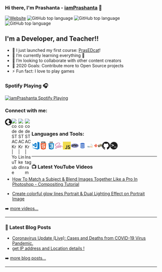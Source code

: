 ### Hi there, I'm Prashanta - [iamPrashanta][githublink] 👋

[![Website](https://img.shields.io/website?url=http%3A%2F%2Fworkwithpras.000webhostapp.com%2F)](https://workwithpras.com)
![GitHub top language](https://img.shields.io/github/languages/top/iamPrashanta/pras-todos?color=EFD81D&logo=javascript)
![GitHub top language](https://img.shields.io/github/languages/top/iamPrashanta/CRUD-php-login-logout?color=6E7BAE&label=PHP&logo=php)
![GitHub top language](https://img.shields.io/github/languages/top/iamPrashanta/CSS?color=2758E5&label=CSS&logo=css)


## I'm a Developer, and Teacher!!

- 🔭 I just launched my first course: [PrasEDcat][ytchannel]!
- 🌱 I’m currently learning everything 🤣
- 👯 I’m looking to collaborate with other content creators
- 🥅 2020 Goals: Contribute more to Open Source projects
- ⚡ Fun fact: I love to play games

### Spotify Playing 🎧

[<img src="https://now-playing-profile-gilt.vercel.app/api/spotify-playing" alt="iamPrashanta Spotify Playing" width="350" />](https://open.spotify.com/user/96d3ag6jjnm8pfba9dspayb4z)

### Connect with me:

[<img align="left" alt="codeSTACKr.com" width="22px" src="https://raw.githubusercontent.com/iconic/open-iconic/master/svg/globe.svg" />][website]
[<img align="left" alt="codeSTACKr | YouTube" width="22px" src="https://cdn.jsdelivr.net/npm/simple-icons@v3/icons/youtube.svg" />][ytchannel]
[<img align="left" alt="codeSTACKr | LinkedIn" width="22px" src="https://cdn.jsdelivr.net/npm/simple-icons@v3/icons/linkedin.svg" />][linkedin]
[<img align="left" alt="codeSTACKr | Instagram" width="22px" src="https://cdn.jsdelivr.net/npm/simple-icons@v3/icons/instagram.svg" />][instagram]

<br />

### Languages and Tools:

[<img align="left" alt="Visual Studio Code" width="26px" src="https://raw.githubusercontent.com/github/explore/80688e429a7d4ef2fca1e82350fe8e3517d3494d/topics/visual-studio-code/visual-studio-code.png" />][htmlplaylist]
[<img align="left" alt="HTML5" width="26px" src="https://raw.githubusercontent.com/github/explore/80688e429a7d4ef2fca1e82350fe8e3517d3494d/topics/html/html.png" />][htmlplaylist]
[<img align="left" alt="CSS3" width="26px" src="https://raw.githubusercontent.com/github/explore/80688e429a7d4ef2fca1e82350fe8e3517d3494d/topics/css/css.png" />][cssplaylist]
[<img align="left" alt="Sass" width="26px" src="https://raw.githubusercontent.com/github/explore/80688e429a7d4ef2fca1e82350fe8e3517d3494d/topics/sass/sass.png" />][cssplaylist]
[<img align="left" alt="JavaScript" width="26px" src="https://raw.githubusercontent.com/github/explore/80688e429a7d4ef2fca1e82350fe8e3517d3494d/topics/javascript/javascript.png" />][jsplaylist]
[<img align="left" alt="JavaScript" width="26px" src="https://raw.githubusercontent.com/github/explore/80688e429a7d4ef2fca1e82350fe8e3517d3494d/topics/php/php.png" />][jsplaylist]

[<img align="left" alt="SQL" width="26px" src="https://raw.githubusercontent.com/github/explore/80688e429a7d4ef2fca1e82350fe8e3517d3494d/topics/sql/sql.png" />][htmlplaylist]
[<img align="left" alt="MySQL" width="26px" src="https://raw.githubusercontent.com/github/explore/80688e429a7d4ef2fca1e82350fe8e3517d3494d/topics/mysql/mysql.png" />][htmlplaylist]

[<img align="left" alt="Git" width="26px" src="https://raw.githubusercontent.com/github/explore/80688e429a7d4ef2fca1e82350fe8e3517d3494d/topics/git/git.png" />][htmlplaylist]
[<img align="left" alt="GitHub" width="26px" src="https://raw.githubusercontent.com/github/explore/78df643247d429f6cc873026c0622819ad797942/topics/github/github.png" />][htmlplaylist]
[<img align="left" alt="Terminal" width="26px" src="https://raw.githubusercontent.com/github/explore/80688e429a7d4ef2fca1e82350fe8e3517d3494d/topics/terminal/terminal.png" />][htmlplaylist]

<br />
<br />

---

### 📺 Latest YouTube Videos

<!-- YOUTUBE:START -->
- [How To Match a Subject & Blend Images Together Like a Pro In Photoshop - Compositing Tutorial](https://www.youtube.com/watch?v=Uq7Gkk3j164)

- [Create colorful glow lines Portrait & Dual Lighting Effect on Portrait Image](https://www.youtube.com/watch?v=PzUIZM34-Tw)
<!-- YOUTUBE:END -->

➡️ [more videos...](https://www.youtube.com/channel/UCpJuutthUhuxhGlMzxNSPOQ)

---

### 📕 Latest Blog Posts

<!-- BLOG-POST-LIST:START -->
- [Coronavirus Update (Live): Cases and Deaths from COVID-19 Virus Pandemic.](http://workwithpras.000webhostapp.com/projects/covid19/)
- [get IP address and Location details !](http://workwithpras.000webhostapp.com/projects/my-details/)
<!-- BLOG-POST-LIST:END -->

➡️ [more blog posts...](http://workwithpras.000webhostapp.com/)

---


[githublink]: https://github.com/iamPrashanta
[ytchannel]: https://www.youtube.com/channel/UCpJuutthUhuxhGlMzxNSPOQ
[website]: http://workwithpras.000webhostapp.com/
[instagram]: https://www.instagram.com/iamPras20/
[linkedin]: https://www.linkedin.com/in/iamprashanta/

[htmlplaylist]: https://www.youtube.com/channel/UCpJuutthUhuxhGlMzxNSPOQ
[cssplaylist]: https://www.youtube.com/channel/UCpJuutthUhuxhGlMzxNSPOQ
[jsplaylist]: https://www.youtube.com/channel/UCpJuutthUhuxhGlMzxNSPOQ
[phpplaylist]: https://www.youtube.com/channel/UCpJuutthUhuxhGlMzxNSPOQ
[photoshopplaylist]: https://www.youtube.com/channel/UCpJuutthUhuxhGlMzxNSPOQ
[illustratorplaylist]: https://www.youtube.com/channel/UCpJuutthUhuxhGlMzxNSPOQ